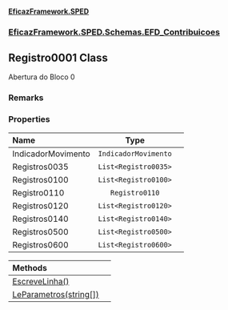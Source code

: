 #### [EficazFramework.SPED](EficazFrameworkSPED.md 'EficazFramework SPED')
### [EficazFramework.SPED.Schemas.EFD_Contribuicoes](EficazFramework.SPED.Schemas.EFD_Contribuicoes.md 'EficazFramework.SPED.Schemas.EFD_Contribuicoes')

## Registro0001 Class

Abertura do Bloco 0

### Remarks
### Properties

| Name | Type | |
| :--- | :---: | :--- |
| IndicadorMovimento | `IndicadorMovimento` |  |
| Registros0035 | `List<Registro0035>` |  |
| Registros0100 | `List<Registro0100>` |  |
| Registro0110 | `Registro0110` |  |
| Registros0120 | `List<Registro0120>` |  |
| Registros0140 | `List<Registro0140>` |  |
| Registros0500 | `List<Registro0500>` |  |
| Registros0600 | `List<Registro0600>` |  |

| Methods | |
| :--- | :--- |
| [EscreveLinha()](EficazFramework.SPED.Schemas.EFD_Contribuicoes/Registro0001/EscreveLinha().md 'EficazFramework.SPED.Schemas.EFD_Contribuicoes.Registro0001.EscreveLinha()') | |
| [LeParametros(string[])](EficazFramework.SPED.Schemas.EFD_Contribuicoes/Registro0001/LeParametros(string[]).md 'EficazFramework.SPED.Schemas.EFD_Contribuicoes.Registro0001.LeParametros(string[])') | |
